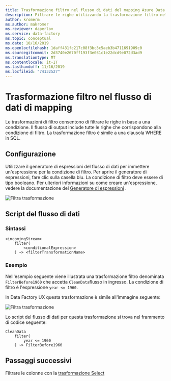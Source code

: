 ```yaml
---
title: Trasformazione filtro nel flusso di dati del mapping Azure Data Factory
description: Filtrare le righe utilizzando la trasformazione filtro nel flusso di dati del mapping Azure Data Factory
author: kromerm
ms.author: makromer
ms.reviewer: daperlov
ms.service: data-factory
ms.topic: conceptual
ms.date: 10/16/2019
ms.openlocfilehash: 1daff431fc217c08f3bc3c5aeb3b4711691909c0
ms.sourcegitcommit: 2d3740e2670ff193f3e031c1e22dcd9e072d3ad9
ms.translationtype: MT
ms.contentlocale: it-IT
ms.lasthandoff: 11/16/2019
ms.locfileid: "74132527"
---
```

# <a name="filter-transformation-in-mapping-data-flow"></a>Trasformazione filtro nel flusso di dati di mapping

Le trasformazioni di filtro consentono di filtrare le righe in base a una condizione. Il flusso di output include tutte le righe che corrispondono alla condizione di filtro. La trasformazione filtro è simile a una clausola WHERE in SQL.

## <a name="configuration"></a>Configurazione

Utilizzare il generatore di espressioni del flusso di dati per immettere un'espressione per la condizione di filtro. Per aprire il generatore di espressioni, fare clic sulla casella blu. La condizione di filtro deve essere di tipo booleano. Per ulteriori informazioni su come creare un'espressione, vedere la documentazione del [Generatore di espressioni](concepts-data-flow-expression-builder.md) .

![Filtra trasformazione](media/data-flow/filter1.png "Filtra trasformazione")

## <a name="data-flow-script"></a>Script del flusso di dati

### <a name="syntax"></a>Sintassi

```
<incomingStream>
    filter(
        <conditionalExpression>
    ) ~> <filterTransformationName>
```

### <a name="example"></a>Esempio

Nell'esempio seguente viene illustrata una trasformazione filtro denominata `FilterBefore1960` che accetta `CleanData`flusso in ingresso. La condizione di filtro è l'espressione `year <= 1960`.

In Data Factory UX questa trasformazione è simile all'immagine seguente:

![Filtra trasformazione](media/data-flow/filter1.png "Filtra trasformazione")

Lo script del flusso di dati per questa trasformazione si trova nel frammento di codice seguente:

```
CleanData
    filter(
        year <= 1960
    ) ~> FilterBefore1960

```

## <a name="next-steps"></a>Passaggi successivi

Filtrare le colonne con la [trasformazione Select](data-flow-select.md)
